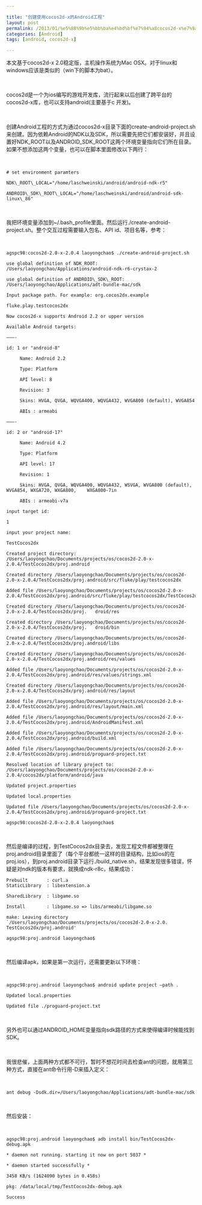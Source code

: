 ```yaml
---

title: "创建使用cocos2d-x的Android工程"
layout: post
permalink: /2013/01/%e5%88%9b%e5%bb%ba%e4%bd%bf%e7%94%a8cocos2d-x%e7%9a%84android%e5%b7%a5%e7%a8%8b/
categories: [Android]
tags: [android, cocos2d-x]

---
```


本文基于cocos2d-x 2.0稳定版，主机操作系统为Mac OSX。对于linux和windows应该是类似的（win下的脚本为bat）。

 

cocos2d是一个为ios编写的游戏开发库，流行起来以后创建了跨平台的cocos2d-x库，也可以支持android(主要基于c 开发)。

 

创建Android工程的方式为通过cocos2d-x目录下面的create-android-project.sh来创建。因为依赖Android的NDK以及SDK，所以需要先把它们都安装好，并且设置好NDK\_ROOT以及ANDROID\_SDK_ROOT这两个环境变量指向它们所在目录。如果不想添加这两个变量，也可以在脚本里面修改以下两行：

 

	# set environment paramters
	
	NDK\_ROOT\_LOCAL="/home/laschweinski/android/android-ndk-r5"
	
	ANDROID\_SDK\_ROOT\_LOCAL="/home/laschweinski/android/android-sdk-linux\_86"

 

我把环境变量添加到~/.bash_profile里面。然后运行./create-android-project.sh。整个交互过程需要输入包名、API id、项目名等，参考：

 

	agspc98:cocos2d-2.0-x-2.0.4 laoyongchao$ ./create-android-project.sh 
	
	use global definition of NDK_ROOT: /Users/laoyongchao/Applications/android-ndk-r6-crystax-2
	
	use global definition of ANDROID\_SDK\_ROOT: /Users/laoyongchao/Applications/adt-bundle-mac/sdk
	
	Input package path. For example: org.cocos2dx.example
	
	fluke.play.testcocos2dx
	
	Now cocos2d-x supports Android 2.2 or upper version
	
	Available Android targets:
	
	———-
	
	id: 1 or "android-8"
	
	     Name: Android 2.2
	
	     Type: Platform
	
	     API level: 8
	
	     Revision: 3
	
	     Skins: HVGA, QVGA, WQVGA400, WQVGA432, WVGA800 (default), WVGA854
	
	     ABIs : armeabi
	
	———-
	
	id: 2 or "android-17"
	
	     Name: Android 4.2
	
	     Type: Platform
	
	     API level: 17
	
	     Revision: 1
	
	     Skins: HVGA, QVGA, WQVGA400, WQVGA432, WSVGA, WVGA800 (default), WVGA854, WXGA720, WXGA800, 	WXGA800-7in
	
	     ABIs : armeabi-v7a
	
	input target id:
	
	1
	
	input your project name:
	
	TestCocos2dx
	
	Created project directory: /Users/laoyongchao/Documents/projects/os/cocos2d-2.0-x-2.0.4/TestCocos2dx/proj.android
	
	Created directory /Users/laoyongchao/Documents/projects/os/cocos2d-2.0-x-2.0.4/TestCocos2dx/proj.android/src/fluke/play/testcocos2dx
	
	Added file /Users/laoyongchao/Documents/projects/os/cocos2d-2.0-x-2.0.4/TestCocos2dx/proj.android/src/fluke/play/testcocos2dx/TestCocos2dx.java
	
	Created directory /Users/laoyongchao/Documents/projects/os/cocos2d-2.0-x-2.0.4/TestCocos2dx/proj.	droid/res
	
	Created directory /Users/laoyongchao/Documents/projects/os/cocos2d-2.0-x-2.0.4/TestCocos2dx/proj.	droid/bin
	
	Created directory /Users/laoyongchao/Documents/projects/os/cocos2d-2.0-x-2.0.4/TestCocos2dx/proj.android/libs
	
	Created directory /Users/laoyongchao/Documents/projects/os/cocos2d-2.0-x-2.0.4/TestCocos2dx/proj.android/res/values
	
	Added file /Users/laoyongchao/Documents/projects/os/cocos2d-2.0-x-2.0.4/TestCocos2dx/proj.android/res/values/strings.xml
	
	Created directory /Users/laoyongchao/Documents/projects/os/cocos2d-2.0-x-2.0.4/TestCocos2dx/proj.android/res/layout
	
	Added file /Users/laoyongchao/Documents/projects/os/cocos2d-2.0-x-2.0.4/TestCocos2dx/proj.android/res/layout/main.xml
	
	Added file /Users/laoyongchao/Documents/projects/os/cocos2d-2.0-x-2.0.4/TestCocos2dx/proj.android/AndroidManifest.xml
	
	Added file /Users/laoyongchao/Documents/projects/os/cocos2d-2.0-x-2.0.4/TestCocos2dx/proj.android/build.xml
	
	Added file /Users/laoyongchao/Documents/projects/os/cocos2d-2.0-x-2.0.4/TestCocos2dx/proj.android/proguard-project.txt
	
	Resolved location of library project to: /Users/laoyongchao/Documents/projects/os/cocos2d-2.0-x-2.0.4/cocos2dx/platform/android/java
	
	Updated project.properties
	
	Updated local.properties
	
	Updated file /Users/laoyongchao/Documents/projects/os/cocos2d-2.0-x-2.0.4/TestCocos2dx/proj.android/proguard-project.txt
	
	agspc98:cocos2d-2.0-x-2.0.4 laoyongchao$ 

 

然后是编译的过程，到TestCocos2dx目录去，发现工程文件都被整理在proj.android目录里面了（每个平台都统一这样的目录结构，比如ios的在proj.ios），到proj.android目录下运行./build_native.sh，结果发现很多错误，怀疑是对ndk的版本有要求，就换成ndk-r8c，结果成功：


	
	Prebuilt       : curl.a  
	StaticLibrary  : libextension.a
	
	SharedLibrary  : libgame.so
	
	Install        : libgame.so => libs/armeabi/libgame.so
	
	make: Leaving directory `/Users/laoyongchao/Documents/projects/os/cocos2d-2.0-x-2.0.	TestCocos2dx/proj.android'
	
	agspc98:proj.android laoyongchao$ 

 

然后编译apk，如果是第一次运行，还需要更新以下环境：

 

	agspc98:proj.android laoyongchao$ android update project –path .
	
	Updated local.properties
	
	Updated file ./proguard-project.txt

 

另外也可以通过ANDROID_HOME变量指向sdk路径的方式来使得编译时候能找到SDK。

 

我很悲催，上面两种方式都不可行，暂时不想花时间去检查ant的问题，就用第三种方式，直接在ant命令行用-D来插入定义：

 

	ant debug -Dsdk.dir=/Users/laoyongchao/Applications/adt-bundle-mac/sdk

 

然后安装：

 

	agspc98:proj.android laoyongchao$ adb install bin/TestCocos2dx-debug.apk 
	
	* daemon not running. starting it now on port 5037 *
	
	* daemon started successfully *
	
	3458 KB/s (1624090 bytes in 0.458s)
	
	pkg: /data/local/tmp/TestCocos2dx-debug.apk
	
	Success

 

 

 
